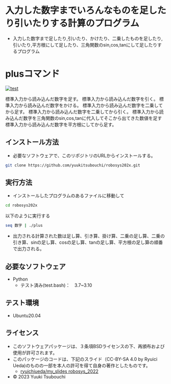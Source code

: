 # 入力した数字までいろんなものを足したり引いたりする計算のプログラム
* 入力した数字まで足したり,引いたり、かけたり、二乗したものを足したり,引いたり,平方根にして足したり、三角関数のsin,cos,tanにして足したりするプログラム

# plusコマンド
[![test](https://github.com/yuukitsubouchi/robosys202x/actions/workflows/test.yml/badge.svg)](https://github.com/yuukitsubouchi/robosys202x/actions/workflows/test.yml)



標準入力から読み込んだ数字を足す。
標準入力から読み込んだ数字を引く。
標準入力から読み込んだ数字をかける。
標準入力から読み込んだ数字を二乗してから足す。
標準入力から読み込んだ数字を二乗してから引く。
標準入力から読み込んだ数字を三角関数のsin,cos,tanに代入してそこから出てきた数値を足す
標準入力から読み込んだ数字を平方根にしてから足す。

## インストール方法  
* 必要なソフトウェアで、このリポジトリのURLからインストールする。
```bash
git clone https://github.com/yuukitsubouchi/robosys202x.git
```
 
## 実行方法
* インストールしたプログラムのあるファイルに移動して
```bash
cd robosys202x
```
以下のように実行する
```bash 
seq 数字 | ./plus
```
* 出力される計算された数は足し算、引き算、掛け算、二乗の足し算、二乗の引き算、sinの足し算、cosの足し算、tanの足し算、平方根の足し算の順番で出力される。
## 必要なソフトウェア
* Python
  * テスト済み(test.bash)：　3.7~3.10

## テスト環境
* Ubuntu20.04

## ライセンス
* このソフトウェアパッケージは、３条項BSDライセンスの下、再頒布および使用が許可されます。
* このパッケージのコードは、下記のスライド（CC-BY-SA 4.0 by Ryuici Ueda)のものの一部を本人の許可を得て自身の著作としたものです。
   * [ryuichiueda/my_slides robosys_2022](https://github.com/ryuichiueda/my_slides/tree/master/robosys_2022)
* © 2023 Yuuki Tsubouchi
